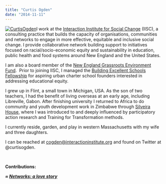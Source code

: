 ```yaml
---
title: "Curtis Ogden"
date: "2014-11-11"
---
```


[![CurtisOgden](https://organizationunbound.org/wp-content/uploads/2014/11/CurtisOgden-300x300.jpg)](https://organizationunbound.org/wp-content/uploads/2014/11/CurtisOgden.jpg)I work at the [Interaction Institute for Social Change](http://interactioninstitute.org/) (IISC), a consulting practice that builds the capacity of organisations, communities and networks to engage in more effective, equitable and inclusive social change. I provide collaborative network building support to initiatives focused on racial/socio-economic equity and sustainability in education, public health and food systems around New England and the United States.

I am also a board member of the [New England Grassroots Environment Fund](http://grassrootsfund.org/).  Prior to joining IISC, I managed the [Building Excellent Schools Fellowship](http://buildingexcellentschools.org/start-a-school/) for aspiring urban charter school founders interested in addressing educational equity.

I grew up in Flint, a small town in Michigan, USA. As the son of two teachers, I had the benefit of living overseas at an early age, including Libreville, Gabon. After finishing university I returned to Africa to do community and youth development work in Zimbabwe through [Silveira House](http://www.jesuitszimbabwe.co.zw/index.php/what-we-do/silveira-house), where I was introduced to and deeply influenced by participatory action research and Training for Transformation methods.

I currently reside, garden, and play in western Massachusetts with my wife and three daughters.

I can be reached at [cogden@interactioninstitute.org](mailto:cogden@interactioninstitute.org) and found on Twitter at @curtisogden.

 

**Contributions:**

_**≈ [Networks: a love story](https://organizationunbound.org/expressive-change/networks-a-love-story/)**_

